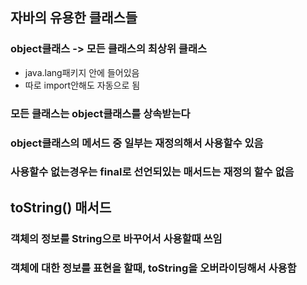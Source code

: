 ## 자바의 유용한 클래스들

### object클래스 -> 모든 클래스의 최상위 클래스
- java.lang패키지 안에 들어있음
- 따로 import안해도 자동으로 됨

### 모든 클래스는 object클래스를 상속받는다
### object클래스의 메서드 중 일부는 재정의해서 사용할수 있음
### 사용할수 없는경우는 final로 선언되있는 매서드는 재정의 할수 없음


## toString() 매서드
### 객체의 정보를 String으로 바꾸어서 사용할때 쓰임
### 객체에 대한 정보를 표현을 할때, toString을 오버라이딩해서 사용함
